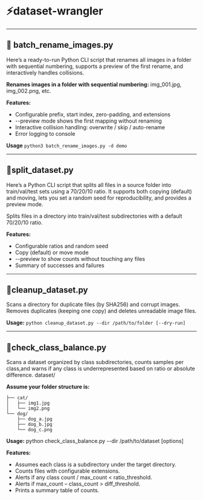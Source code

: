 # ⚡dataset-wrangler
---
## 📌 batch_rename_images.py
Here’s a ready-to-run Python CLI script that renames all images in a folder with sequential numbering, supports a preview of the first rename, and interactively handles collisions.

**Renames images in a folder with sequential numbering:**
  img_001.jpg, img_002.png, etc.

**Features:**
- Configurable prefix, start index, zero-padding, and extensions
- --preview mode shows the first mapping without renaming
- Interactive collision handling: overwrite / skip / auto-rename
- Error logging to console
  
**Usage**
  `python3 batch_rename_images.py -d demo`
  
---
## 🌁split_dataset.py
Here’s a Python CLI script that splits all files in a source folder into train/val/test sets using a 70/20/10 ratio. It supports both copying (default) and moving, lets you set a random seed for reproducibility, and provides a preview mode.

Splits files in a directory into train/val/test subdirectories with a default 70/20/10 ratio.

**Features:**
- Configurable ratios and random seed
- Copy (default) or move mode
- --preview to show counts without touching any files
- Summary of successes and failures
---
## 🏮cleanup_dataset.py
Scans a directory for duplicate files (by SHA256) and corrupt images. Removes duplicates (keeping one copy) and deletes unreadable image files.

**Usage:**
  `python cleanup_dataset.py --dir /path/to/folder [--dry-run]`

---
## 📍check_class_balance.py
Scans a dataset organized by class subdirectories, counts samples per class,and warns if any class is underrepresented based on ratio or absolute difference.
dataset/

**Assume your folder structure is:**
```
├── cat/
│   ├── img1.jpg
│   └── img2.png
└── dog/
    ├── dog_a.jpg
    ├── dog_b.jpg
    └── dog_c.png
```

**Usage:**
  python check_class_balance.py --dir /path/to/dataset [options]

**Features:**
- Assumes each class is a subdirectory under the target directory.
- Counts files with configurable extensions.
- Alerts if any class count / max_count < ratio_threshold.
- Alerts if max_count – class_count > diff_threshold.
- Prints a summary table of counts.
